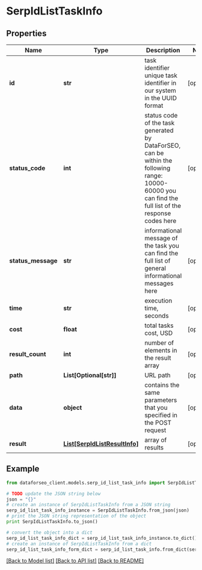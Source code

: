 # SerpIdListTaskInfo


## Properties

Name | Type | Description | Notes
------------ | ------------- | ------------- | -------------
**id** | **str** | task identifier unique task identifier in our system in the UUID format | [optional] 
**status_code** | **int** | status code of the task generated by DataForSEO, can be within the following range: 10000-60000 you can find the full list of the response codes here | [optional] 
**status_message** | **str** | informational message of the task you can find the full list of general informational messages here | [optional] 
**time** | **str** | execution time, seconds | [optional] 
**cost** | **float** | total tasks cost, USD | [optional] 
**result_count** | **int** | number of elements in the result array | [optional] 
**path** | **List[Optional[str]]** | URL path | [optional] 
**data** | **object** | contains the same parameters that you specified in the POST request | [optional] 
**result** | [**List[SerpIdListResultInfo]**](SerpIdListResultInfo.md) | array of results | [optional] 

## Example

```python
from dataforseo_client.models.serp_id_list_task_info import SerpIdListTaskInfo

# TODO update the JSON string below
json = "{}"
# create an instance of SerpIdListTaskInfo from a JSON string
serp_id_list_task_info_instance = SerpIdListTaskInfo.from_json(json)
# print the JSON string representation of the object
print SerpIdListTaskInfo.to_json()

# convert the object into a dict
serp_id_list_task_info_dict = serp_id_list_task_info_instance.to_dict()
# create an instance of SerpIdListTaskInfo from a dict
serp_id_list_task_info_form_dict = serp_id_list_task_info.from_dict(serp_id_list_task_info_dict)
```
[[Back to Model list]](../README.md#documentation-for-models) [[Back to API list]](../README.md#documentation-for-api-endpoints) [[Back to README]](../README.md)


